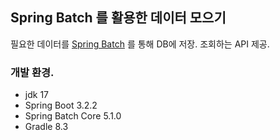 ## Spring Batch 를 활용한 데이터 모으기

필요한 데이터를 [Spring Batch](https://peppered-bottle-2c8.notion.site/Spring-Batch-9cb7c9063367492f8115c90812de092d?pvs=4) 를 통해 DB에 저장.
조회하는 API 제공.

### 개발 환경.
- jdk 17
- Spring Boot 3.2.2
- Spring Batch Core 5.1.0
- Gradle 8.3


